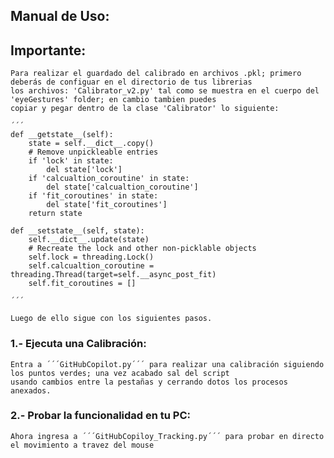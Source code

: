 ##  Manual de Uso:


##  Importante:
    Para realizar el guardado del calibrado en archivos .pkl; primero deberás de configuar en el directorio de tus librerias
    los archivos: 'Calibrator_v2.py' tal como se muestra en el cuerpo del 'eyeGestures' folder; en cambio tambien puedes
    copiar y pegar dentro de la clase 'Calibrator' lo siguiente:

    ´´´
    def __getstate__(self):
        state = self.__dict__.copy()
        # Remove unpickleable entries
        if 'lock' in state:
            del state['lock']
        if 'calcualtion_coroutine' in state:
            del state['calcualtion_coroutine']
        if 'fit_coroutines' in state:
            del state['fit_coroutines']
        return state

    def __setstate__(self, state):
        self.__dict__.update(state)
        # Recreate the lock and other non-picklable objects
        self.lock = threading.Lock()
        self.calcualtion_coroutine = threading.Thread(target=self.__async_post_fit)
        self.fit_coroutines = []

    ´´´

    Luego de ello sigue con los siguientes pasos.
    
### 1.- Ejecuta una Calibración:
    Entra a ´´´GitHubCopilot.py´´´ para realizar una calibración siguiendo los puntos verdes; una vez acabado sal del script
    usando cambios entre la pestañas y cerrando dotos los procesos anexados.

### 2.- Probar la funcionalidad en tu PC:
    Ahora ingresa a ´´´GitHubCopiloy_Tracking.py´´´ para probar en directo el movimiento a travez del mouse